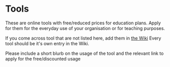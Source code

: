 # Tools
These are online tools with free/reduced prices for education plans. Apply for them for the everyday use of your organisation or for teaching purposes.

If you come across tool that are not listed here, add them in [the Wiki](https://github.com/Weekend-School-International/Tools/wiki)
Every tool should be it's own entry in the Wiki.

Please include a short blurb on the usage of the tool and the relevant link to apply for the free/discounted usage
